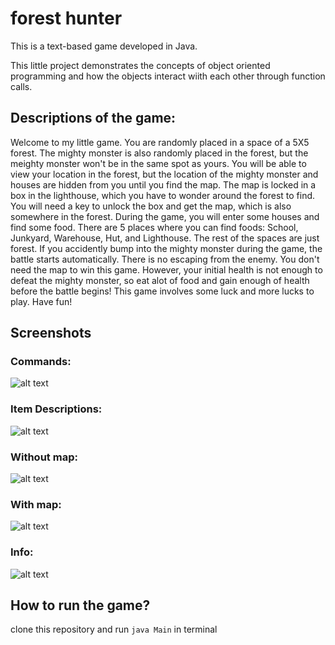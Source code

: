 # forest hunter

This is a text-based game developed in Java.

This little project demonstrates the concepts of object oriented programming and how the objects interact wiith each other through function calls.

## Descriptions of the game:
Welcome to my little game. You are randomly placed in a space of a 5X5 forest. The mighty monster is also randomly placed in the forest, but the meighty monster won't be in the same spot as yours. You will be able to view your location in the forest, but the location of the mighty monster and houses are hidden from you until you find the map. The map is locked in a box in the lighthouse, which you have to wonder around the forest to find. You will need a key to unlock the box and get the map, which is also somewhere in the forest. During the game, you will enter some houses and find some food. There are 5 places where you can find foods: School, Junkyard, Warehouse, Hut, and Lighthouse. The rest of the spaces are just forest. If you accidently bump into the mighty monster during the game, the battle starts automatically. There is no escaping from the enemy. You don't need the map to win this game. However, your initial health is not enough to defeat the mighty monster, so eat alot of food and gain enough of health before the battle begins! This game involves some luck and more lucks to play. Have fun!

## Screenshots

### Commands:
![alt text](https://cwtu.github.io/src/assets/images/ForestHunter/commands.png)

### Item Descriptions:
![alt text](https://cwtu.github.io/src/assets/images/ForestHunter/items.png)

### Without map:
![alt text](https://cwtu.github.io/src/assets/images/ForestHunter/nomap.png)

### With map:
![alt text](https://cwtu.github.io/src/assets/images/ForestHunter/withmap.png)

### Info:
![alt text](https://cwtu.github.io/src/assets/images/ForestHunter/info.png)


## How to run the game?
clone this repository and run `java Main` in terminal